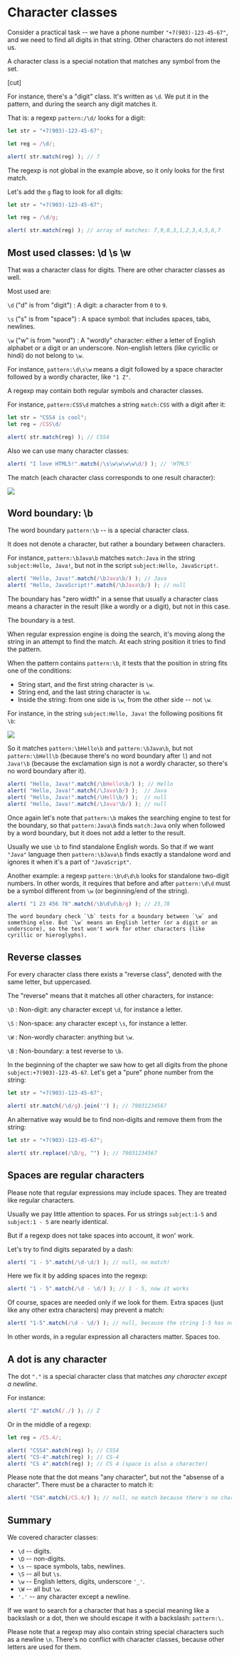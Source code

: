 # Character classes

Consider a practical task -- we have a phone number `"+7(903)-123-45-67"`, and we need to find all digits in that string. Other characters do not interest us.

A character class is a special notation that matches any symbol from the set.

[cut]

For instance, there's a "digit" class. It's written as `\d`. We put it in the pattern, and during the search any digit matches it.

That is: a regexp `pattern:/\d/` looks for a digit:

```js run
let str = "+7(903)-123-45-67";

let reg = /\d/;

alert( str.match(reg) ); // 7
```

The regexp is not global in the example above, so it only looks for the first match.

Let's add the `g` flag to look for all digits:

```js run
let str = "+7(903)-123-45-67";

let reg = /\d/g;

alert( str.match(reg) ); // array of matches: 7,9,0,3,1,2,3,4,5,6,7
```

## Most used classes: \d \s \w

That was a character class for digits. There are other character classes as well.

Most used are:

`\d` ("d" is from "digit")
: A digit: a character from `0` to `9`.

`\s` ("s" is from "space")
: A space symbol: that includes spaces, tabs, newlines.

`\w` ("w" is from "word")
: A "wordly" character: either a letter of English alphabet or a digit or an underscore. Non-english letters (like cyricllic or hindi) do not belong to `\w`.

For instance, `pattern:\d\s\w` means a digit followed by a space character followed by a wordly character, like `"1 Z"`.

A regexp may contain both regular symbols and character classes.

For instance, `pattern:CSS\d` matches a string `match:CSS` with a digit after it:

```js run
let str = "CSS4 is cool";
let reg = /CSS\d/

alert( str.match(reg) ); // CSS4
```

Also we can use many character classes:

```js run
alert( "I love HTML5!".match(/\s\w\w\w\w\d/) ); // 'HTML5'
```

The match (each character class corresponds to one result character):

![](love-html5-classes.png)

## Word boundary: \b

The word boundary `pattern:\b` -- is a special character class.

It does not denote a character, but rather a boundary between characters.

For instance, `pattern:\bJava\b` matches `match:Java` in the string `subject:Hello, Java!`, but not in the script `subject:Hello, JavaScript!`.

```js run
alert( "Hello, Java!".match(/\bJava\b/) ); // Java
alert( "Hello, JavaScript!".match(/\bJava\b/) ); // null
```

The boundary has "zero width" in a sense that usually a character class means a character in the result (like a wordly or a digit), but not in this case.

The boundary is a test.

When regular expression engine is doing the search, it's moving along the string in an attempt to find the match. At each string position it tries to find the pattern.

When the pattern contains `pattern:\b`, it tests that the position in string fits one of the conditions:

- String start, and the first string character is `\w`.
- String end, and the last string character is `\w`.
- Inside the string: from one side is `\w`, from the other side -- not `\w`.

For instance, in the string `subject:Hello, Java!` the following positions fit `\b`:

![](hello-java-boundaries.png)

So it matches `pattern:\bHello\b` and `pattern:\bJava\b`, but not `pattern:\bHell\b` (because there's no word boundary after `l`) and not `Java!\b` (because the exclamation sign is not a wordly character, so there's no word boundary after it).

```js run
alert( "Hello, Java!".match(/\bHello\b/) ); // Hello
alert( "Hello, Java!".match(/\Java\b/) );  // Java
alert( "Hello, Java!".match(/\Hell\b/) );  // null
alert( "Hello, Java!".match(/\Java!\b/) ); // null
```

Once again let's note that `pattern:\b` makes the searching engine to test for the boundary, so that `pattern:Java\b` finds `match:Java` only when followed by a word boundary, but it does not add a letter to the result.

Usually we use `\b` to find standalone English words. So that if we want `"Java"` language then `pattern:\bJava\b` finds exactly a standalone word and ignores it when it's a part of `"JavaScript"`.

Another example: a regexp `pattern:\b\d\d\b` looks for standalone two-digit numbers. In other words, it requires that before and after `pattern:\d\d` must be a symbol different from `\w` (or beginning/end of the string).

```js run
alert( "1 23 456 78".match(/\b\d\d\b/g) ); // 23,78
```

```warn header="Word boundary doesn't work for non-English alphabets"
The word boundary check `\b` tests for a boundary between `\w` and something else. But `\w` means an English letter (or a digit or an underscore), so the test won't work for other characters (like cyrillic or hieroglyphs).
```


## Reverse classes

For every character class there exists a "reverse class", denoted with the same letter, but uppercased.

The "reverse" means that it matches all other characters, for instance:

`\D`
: Non-digit: any character except `\d`, for instance a letter.

`\S`
: Non-space: any character except `\s`, for instance a letter.

`\W`
: Non-wordly character: anything but `\w`.

`\B`
: Non-boundary: a test reverse to `\b`.

In the beginning of the chapter we saw how to get all digits from the phone `subject:+7(903)-123-45-67`. Let's get a "pure" phone number from the string:

```js run
let str = "+7(903)-123-45-67";

alert( str.match(/\d/g).join('') ); // 79031234567
```

An alternative way would be to find non-digits and remove them from the string:


```js run
let str = "+7(903)-123-45-67";

alert( str.replace(/\D/g, "") ); // 79031234567
```

## Spaces are regular characters

Please note that regular expressions may include spaces. They are treated like regular characters.  

Usually we pay little attention to spaces. For us strings `subject:1-5` and `subject:1 - 5` are nearly identical.

But if a regexp does not take spaces into account, it won' work.

Let's try to find digits separated by a dash:

```js run
alert( "1 - 5".match(/\d-\d/) ); // null, no match!
```

Here we fix it by adding spaces into the regexp:

```js run
alert( "1 - 5".match(/\d - \d/) ); // 1 - 5, now it works
```

Of course, spaces are needed only if we look for them. Extra spaces (just like any other extra characters) may prevent a match:

```js run
alert( "1-5".match(/\d - \d/) ); // null, because the string 1-5 has no spaces
```

In other words, in a regular expression all characters matter. Spaces too.

## A dot is any character

The dot `"."` is a special character class that matches *any character except a newline*.

For instance:

```js run
alert( "Z".match(/./) ); // Z
```

Or in the middle of a regexp:

```js run
let reg = /CS.4/;

alert( "CSS4".match(reg) ); // CSS4
alert( "CS-4".match(reg) ); // CS-4
alert( "CS 4".match(reg) ); // CS 4 (space is also a character)
```

Please note that the dot means "any character", but not the "absense of a character". There must be a character to match it:

```js run
alert( "CS4".match(/CS.4/) ); // null, no match because there's no character for the dot
```


## Summary

We covered character classes:

- `\d` -- digits.
- `\D` -- non-digits.
- `\s` -- space symbols, tabs, newlines.
- `\S` -- all but `\s`.
- `\w` -- English letters, digits, underscore `'_'`.
- `\W` -- all but `\w`.
- `'.'` -- any character except a newline.

If we want to search for a character that has a special meaning like a backslash or a dot, then we should escape it with a backslash: `pattern:\.`

Please note that a regexp may also contain string special characters such as a newline `\n`. There's no conflict with character classes, because other letters are used for them.
